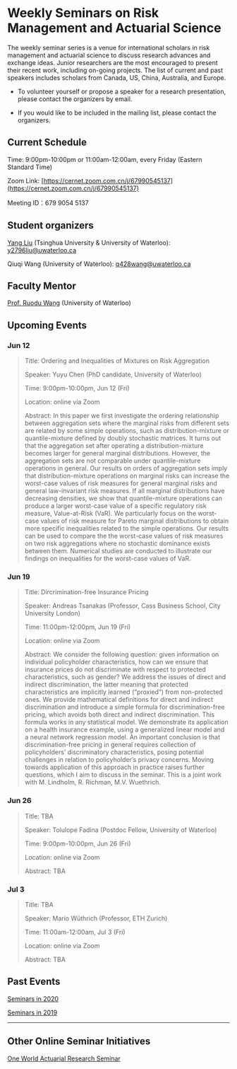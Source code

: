 # Weekly Seminars on Risk Management and Actuarial Science

The weekly seminar series is a venue for international scholars in risk management and actuarial science to discuss research advances and exchange ideas. Junior researchers are the most encouraged to present their recent work, including on-going projects. The list of current and past speakers includes scholars from Canada, US, China, Australia, and Europe. 

* To volunteer yourself or propose a speaker for a research presentation, please contact the organizers by email. 

* If you would like to be included in the mailing list, please contact the organizers.

## Current Schedule
Time: 9:00pm-10:00pm or 11:00am-12:00am, every Friday (Eastern Standard Time)

Zoom Link: [https://cernet.zoom.com.cn/j/67990545137](https://cernet.zoom.com.cn/j/67990545137)

Meeting ID：679 9054 5137


## Student organizers
[Yang Liu](https://yang-liu16.github.io/) (Tsinghua University & University of Waterloo):
<a href="#"><i class="far fa-envelope fa-fw mr-2" data-fa-transform="grow-3"></i>y2796liu@uwaterloo.ca</a>

Qiuqi Wang (University of Waterloo):
<a href="#"><i class="far fa-envelope fa-fw mr-2" data-fa-transform="grow-3"></i>q428wang@uwaterloo.ca</a>


## Faculty Mentor
[Prof. Ruodu Wang](http://sas.uwaterloo.ca/~wang/) (University of Waterloo) 


## Upcoming Events

### Jun 12
> Title: Ordering and Inequalities of Mixtures on Risk Aggregation
> 
> Speaker: Yuyu Chen (PhD candidate, University of Waterloo)
> 
> Time: 9:00pm-10:00pm, Jun 12 (Fri) 
> 
> Location: online via Zoom
> 
> Abstract: In this paper we first investigate the ordering relationship between aggregation sets where the marginal risks from different sets are related by some simple operations, such as distribution-mixture or quantile-mixture defined by doubly stochastic matrices.  It turns out that the aggregation set after operating a distribution-mixture becomes larger for general marginal distributions. However, the aggregation sets are not comparable under quantile-mixture operations in general. Our results on orders of aggregation sets imply that distribution-mixture operations on marginal risks can increase the worst-case values of risk measures for general marginal risks and general law-invariant risk measures. If all marginal distributions have decreasing densities,  we show that quantile-mixture operations can produce a larger worst-case value of a specific regulatory risk measure, Value-at-Risk (VaR). We particularly focus on the worst-case values of risk measure for Pareto marginal distributions to obtain more specific inequalities related to the simple operations. Our results can be used to compare the the worst-case values of risk measures on two risk aggregations where no stochastic dominance exists between them.  Numerical studies are conducted to illustrate our findings on inequalities for the worst-case values of VaR. 

### Jun 19
> Title: Dircrimination-free Insurance Pricing
> 
> Speaker: Andreas Tsanakas (Professor, Cass Business School, City University London)
> 
> Time: 11:00pm-12:00pm, Jun 19 (Fri) 
> 
> Location: online via Zoom
>
> Abstract: We consider the following question: given information on individual policyholder characteristics, how can we ensure that insurance prices do not discriminate with respect to protected characteristics, such as gender? We address the issues of direct and indirect discrimination, the latter meaning that protected characteristics are implicitly learned (“proxied”) from non-protected ones. We provide mathematical definitions for direct and indirect discrimination and introduce a simple formula for discrimination-free pricing, which avoids both direct and indirect discrimination. This formula works in any statistical model. We demonstrate its application on a health insurance example, using a generalized linear model and a neural network regression model. An important conclusion is that discrimination-free pricing in general requires collection of policyholders’ discriminatory characteristics, posing potential challenges in relation to policyholder’s privacy concerns. Moving towards application of this approach in practice raises further questions, which I aim to discuss in the seminar. This is a joint work with M. Lindholm, R. Richman, M.V. Wuethrich.


### Jun 26
> Title: TBA
> 
> Speaker: Tolulope Fadina (Postdoc Fellow, University of Waterloo)
> 
> Time: 9:00pm-10:00pm, Jun 26 (Fri) 
> 
> Location: online via Zoom
>
> Abstract: TBA



### Jul 3
> Title: TBA
> 
> Speaker: Mario Wüthrich (Professor, ETH Zurich) 
> 
> Time: 11:00am-12:00am, Jul 3 (Fri) 
> 
> Location: online via Zoom
>
> Abstract: TBA


## Past Events

[Seminars in 2020](./2020.md)

[Seminars in 2019](./2019.html)


* * *
## Other Online Seminar Initiatives
[One World Actuarial Research Seminar](http://www.maths.usyd.edu.au/u/munir/owars/)


